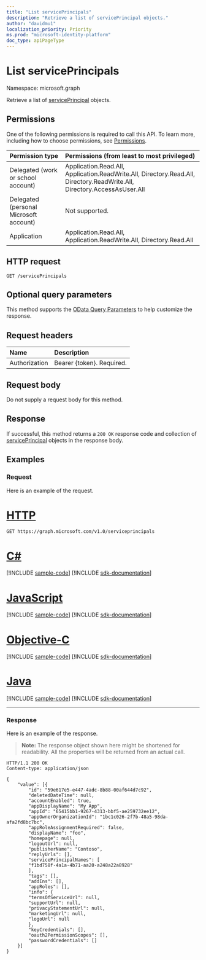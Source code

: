 ```yaml
---
title: "List servicePrincipals"
description: "Retrieve a list of servicePrincipal objects."
author: "davidmu1"
localization_priority: Priority
ms.prod: "microsoft-identity-platform"
doc_type: apiPageType
---
```


# List servicePrincipals

Namespace: microsoft.graph

Retrieve a list of [servicePrincipal](../resources/serviceprincipal.md) objects.

## Permissions

One of the following permissions is required to call this API. To learn more, including how to choose permissions, see [Permissions](/graph/permissions-reference).

|Permission type      | Permissions (from least to most privileged)              |
|:--------------------|:---------------------------------------------------------|
|Delegated (work or school account) | Application.Read.All, Application.ReadWrite.All, Directory.Read.All, Directory.ReadWrite.All, Directory.AccessAsUser.All    |
|Delegated (personal Microsoft account) | Not supported.    |
|Application | Application.Read.All, Application.ReadWrite.All, Directory.Read.All |

## HTTP request

<!-- { "blockType": "ignored" } -->
```http
GET /servicePrincipals
```
## Optional query parameters

This method supports the [OData Query Parameters](https://developer.microsoft.com/graph/docs/concepts/query_parameters) to help customize the response.

## Request headers
| Name           | Description                |
|:---------------|:---------------------------|
| Authorization  | Bearer {token}. Required.  |

## Request body

Do not supply a request body for this method.

## Response

If successful, this method returns a `200 OK` response code and collection of [servicePrincipal](../resources/serviceprincipal.md) objects in the response body.

## Examples
### Request
Here is an example of the request.


# [HTTP](#tab/http)
<!-- {
  "blockType": "request",
  "name": "list_servicePrincipal"
}-->

```msgraph-interactive
GET https://graph.microsoft.com/v1.0/serviceprincipals
```
# [C#](#tab/csharp)
[!INCLUDE [sample-code](../includes/snippets/csharp/list-serviceprincipal-csharp-snippets.md)]
[!INCLUDE [sdk-documentation](../includes/snippets/snippets-sdk-documentation-link.md)]

# [JavaScript](#tab/javascript)
[!INCLUDE [sample-code](../includes/snippets/javascript/list-serviceprincipal-javascript-snippets.md)]
[!INCLUDE [sdk-documentation](../includes/snippets/snippets-sdk-documentation-link.md)]

# [Objective-C](#tab/objc)
[!INCLUDE [sample-code](../includes/snippets/objc/list-serviceprincipal-objc-snippets.md)]
[!INCLUDE [sdk-documentation](../includes/snippets/snippets-sdk-documentation-link.md)]

# [Java](#tab/java)
[!INCLUDE [sample-code](../includes/snippets/java/list-serviceprincipal-java-snippets.md)]
[!INCLUDE [sdk-documentation](../includes/snippets/snippets-sdk-documentation-link.md)]

---


### Response
Here is an example of the response. 

> **Note:** The response object shown here might be shortened for readability. All the properties will be returned from an actual call.
<!-- {
  "blockType": "response",
  "truncated": true,
  "@odata.type": "microsoft.graph.servicePrincipal",
  "isCollection": true
} -->

```http
HTTP/1.1 200 OK
Content-type: application/json

{
    "value": [{
        "id": "59e617e5-e447-4adc-8b88-00af644d7c92",
        "deletedDateTime": null,
        "accountEnabled": true,
        "appDisplayName": "My App",
        "appId": "65415bb1-9267-4313-bbf5-ae259732ee12",
        "appOwnerOrganizationId": "1bc1c026-2f7b-48a5-98da-afa2fd8bc7bc",
        "appRoleAssignmentRequired": false,
        "displayName": "foo",
        "homepage": null,
        "logoutUrl": null,
        "publisherName": "Contoso",
        "replyUrls": [],
        "servicePrincipalNames": [
        "f1bd758f-4a1a-4b71-aa20-a248a22a8928"
        ],
        "tags": [],
        "addIns": [],
        "appRoles": [],
        "info": {
        "termsOfServiceUrl": null,
        "supportUrl": null,
        "privacyStatementUrl": null,
        "marketingUrl": null,
        "logoUrl": null
        },
        "keyCredentials": [],
        "oauth2PermissionScopes": [],
        "passwordCredentials": []
    }]
}
```

<!-- uuid: 8fcb5dbc-d5aa-4681-8e31-b001d5168d79
2015-10-25 14:57:30 UTC -->
<!--
{
  "type": "#page.annotation",
  "description": "List servicePrincipals",
  "keywords": "",
  "section": "documentation",
  "tocPath": "",
  "suppressions": [
  ]
}
-->
